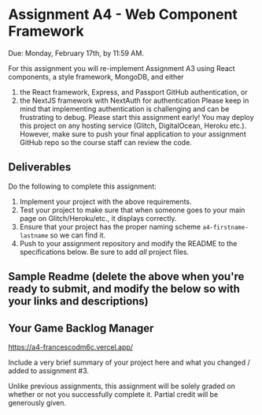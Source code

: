 Assignment A4 - Web Component Framework
===

Due: Monday, February 17th, by 11:59 AM.

For this assignment you will re-implement Assignment A3 using React components, a style framework, MongoDB, and either
1. the React framework, Express, and Passport GitHub authentication, or
2. the NextJS framework with NextAuth for authentication
   Please keep in mind that implementing authentication is challenging and can be frustrating to debug. Please start this
   assignment early! You may deploy this project on any hosting service (Glitch, DigitalOcean, Heroku etc.).
   However, make sure to push your final application to your assignment GitHub repo so the course staff can review the code.

Deliverables
---
Do the following to complete this assignment:

1. Implement your project with the above requirements.
3. Test your project to make sure that when someone goes to your main page on Glitch/Heroku/etc., it displays correctly.
4. Ensure that your project has the proper naming scheme `a4-firstname-lastname` so we can find it.
5. Push to your assignment repository and modify the README to the specifications below. Be sure to add *all* project files.

Sample Readme (delete the above when you're ready to submit, and modify the below so with your links and descriptions)
---

## Your Game Backlog Manager

https://a4-francescodm6c.vercel.app/

Include a very brief summary of your project here and what you changed / added to assignment #3.

Unlike previous assignments, this assignment will be solely graded on whether or not you successfully complete it. Partial credit will be generously given.